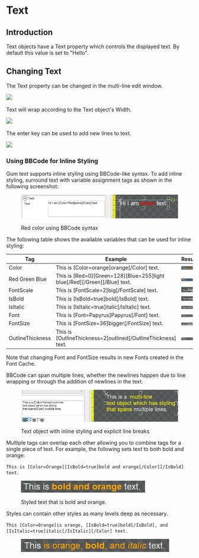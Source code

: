 # Text

## Introduction

Text objects have a Text property which controls the displayed text. By default this value is set to "Hello".

## Changing Text

The Text property can be changed in the multi-line edit window.

![](../../.gitbook/assets/GumIsAwesome.png)

Text will wrap according to the Text object's Width.

![](<../../.gitbook/assets/LineWrappingTextGum (1).png>)

The enter key can be used to add new lines to text.

![](<../../.gitbook/assets/NewlinesGum (1).png>)

### Using BBCode for Inline Styling

Gum text supports inline styling using BBCode-like syntax. To add inline styling, surround text with variable assignment tags as shown in the following screenshot:

<figure><img src="../../.gitbook/assets/image (2) (1) (1) (1) (1) (1) (1) (1) (1) (1) (1) (1).png" alt=""><figcaption><p>Red color using BBCode syntax</p></figcaption></figure>

The following table shows the available variables that can be used for inline styling:



<table><thead><tr><th width="129">Tag</th><th width="357">Example</th><th>Result</th></tr></thead><tbody><tr><td>Color</td><td>This is [Color=orange]orange[/Color] text.</td><td><img src="../../.gitbook/assets/image (1) (1) (1) (1) (1) (1) (1) (1) (1) (1) (1) (1) (1) (1) (1) (1) (1) (1) (1) (1) (1).png" alt="" data-size="original"></td></tr><tr><td>Red Green Blue</td><td>This is [Red=0][Green=128][Blue=255]light blue[/Red][/Green][/Blue] text.</td><td><img src="../../.gitbook/assets/image (2) (1) (1) (1) (1) (1) (1) (1) (1) (1) (1) (1) (1).png" alt="" data-size="original"></td></tr><tr><td>FontScale</td><td>This is [FontScale=2]big[/FontScale] text.</td><td><img src="../../.gitbook/assets/image (3) (1) (1) (1) (1) (1) (1).png" alt="" data-size="original"></td></tr><tr><td>IsBold</td><td>This is [IsBold=true]bold[/IsBold] text.</td><td><img src="../../.gitbook/assets/image (4) (1) (1) (1).png" alt="" data-size="original"></td></tr><tr><td>IsItalic</td><td>This is [IsItalic=true]italic[/IsItalic] text.</td><td><img src="../../.gitbook/assets/image (6) (1) (1).png" alt="" data-size="original"></td></tr><tr><td>Font</td><td>This is [Font=Papyrus]Papyrus[/Font] text.</td><td><img src="../../.gitbook/assets/image (7) (1) (1).png" alt="" data-size="original"></td></tr><tr><td>FontSize</td><td>This is [FontSize=36]bigger[/FontSize] text.</td><td><img src="../../.gitbook/assets/image (1) (1) (1) (1) (1) (1) (1) (1) (1) (1) (1) (1) (1) (1) (1) (1) (1) (1) (1) (1).png" alt="" data-size="original"></td></tr><tr><td>OutlineThickness</td><td>This is [OutlineThickness=2]outlined[/OutlineThickness] text.</td><td><img src="../../.gitbook/assets/image (8) (1) (1).png" alt="" data-size="original"></td></tr></tbody></table>

Note that changing Font and FontSize results in new Fonts created in the Font Cache.

BBCode can span multiple lines, whether the newlines happen due to line wrapping or through the addition of newlines in the text.

<figure><img src="../../.gitbook/assets/image (1) (1) (1) (1) (1) (1) (1) (1) (1) (1) (1) (1) (1) (1) (1) (1) (1) (1).png" alt=""><figcaption><p>Text object with inline styling and explicit line breaks</p></figcaption></figure>

Multiple tags can overlap each other allowing you to combine tags for a single piece of text. For example, the following sets text to both bold and orange:

```bbcode
This is [Color=Orange][IsBold=true]bold and orange[/Color][/IsBold] text.
```

<figure><img src="../../.gitbook/assets/image (1) (1) (1) (1) (1) (1) (1) (1) (1) (1) (1) (1) (1) (1) (1) (1) (1) (1) (1).png" alt=""><figcaption><p>Styled text that is bold and orange.</p></figcaption></figure>

Styles can contain other styles as many levels deep as necessary.

```bbcode
This [Color=Orange]is orange, [IsBold=true]bold[/IsBold], and [IsItalic=true]italic[/IsItalic][/Color] text.    
```

<figure><img src="../../.gitbook/assets/image (2) (1) (1) (1) (1) (1) (1) (1) (1) (1) (1).png" alt=""><figcaption></figcaption></figure>
